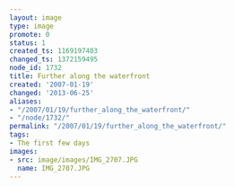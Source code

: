 ```yaml
---
layout: image
type: image
promote: 0
status: 1
created_ts: 1169197403
changed_ts: 1372159495
node_id: 1732
title: Further along the waterfront
created: '2007-01-19'
changed: '2013-06-25'
aliases:
- "/2007/01/19/further_along_the_waterfront/"
- "/node/1732/"
permalink: "/2007/01/19/further_along_the_waterfront/"
tags:
- The first few days
images:
- src: image/images/IMG_2707.JPG
  name: IMG_2707.JPG
---
```



